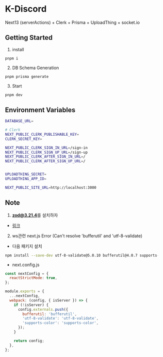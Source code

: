 # K-Discord

Next13 (serverActions) + Clerk + Prisma + UploadThing + socket.io

## Getting Started

1. install

```bash
pnpm i
```

2. DB Schema Generation

```bash
pnpm prisma generate
```

3. Start

```bash
pnpm dev
```

## Environment Variables

```bash
DATABASE_URL=

# Clerk
NEXT_PUBLIC_CLERK_PUBLISHABLE_KEY=
CLERK_SECRET_KEY=

NEXT_PUBLIC_CLERK_SIGN_IN_URL=/sign-in
NEXT_PUBLIC_CLERK_SIGN_UP_URL=/sign-up
NEXT_PUBLIC_CLERK_AFTER_SIGN_IN_URL=/
NEXT_PUBLIC_CLERK_AFTER_SIGN_UP_URL=/


UPLOADTHING_SECRET=
UPLOADTHING_APP_ID=

NEXT_PUBLIC_SITE_URL=http://localhost:3000

```

## Note

1. **zod@3.21.4**를 설치하자

- [링크](https://github.com/colinhacks/zod/issues/2663)

2. ws관련 next.js Error (Can't resolve 'bufferutil' and 'utf-8-validate)

- 다음 패키지 설치

```bash
npm install --save-dev utf-8-validate@5.0.10 bufferutil@4.0.7 supports-color@8.1.1
```

- next.config.js

```js
const nextConfig = {
  reactStrictMode: true,
};

module.exports = {
  ...nextConfig,
  webpack: (config, { isServer }) => {
    if (!isServer) {
      config.externals.push({
        bufferutil: 'bufferutil',
        'utf-8-validate': 'utf-8-validate',
        'supports-color': 'supports-color',
      });
    }

    return config;
  },
};
```
